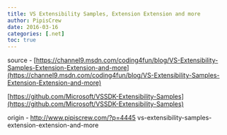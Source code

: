 ```yaml
---
title: VS Extensibility Samples, Extension Extension and more
author: PipisCrew
date: 2016-03-16
categories: [.net]
toc: true
---
```


source - [https://channel9.msdn.com/coding4fun/blog/VS-Extensibility-Samples-Extension-Extension-and-more](https://channel9.msdn.com/coding4fun/blog/VS-Extensibility-Samples-Extension-Extension-and-more)

[https://github.com/Microsoft/VSSDK-Extensibility-Samples](https://github.com/Microsoft/VSSDK-Extensibility-Samples)

origin - http://www.pipiscrew.com/?p=4445 vs-extensibility-samples-extension-extension-and-more